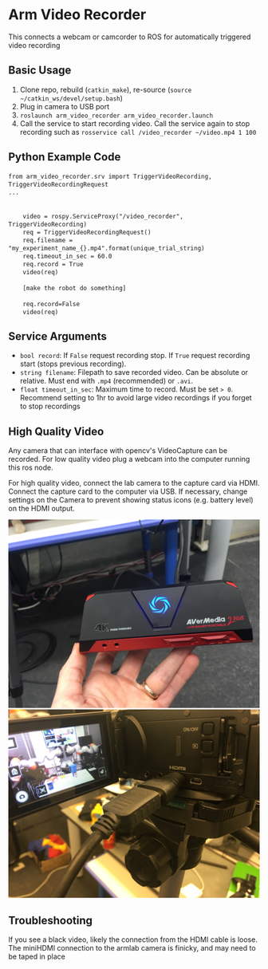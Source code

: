 # Arm Video Recorder
This connects a webcam or camcorder to ROS for automatically triggered video recording

## Basic Usage

1. Clone repo, rebuild (`catkin_make`), re-source (`source ~/catkin_ws/devel/setup.bash`)
2. Plug in camera to USB port
2. `roslaunch arm_video_recorder arm_video_recorder.launch`
3. Call the service to start recording video. Call the service again to stop recording such as
  `rosservice call /video_recorder ~/video.mp4 1 100`
  
## Python Example Code
```
from arm_video_recorder.srv import TriggerVideoRecording, TriggerVideoRecordingRequest
...


    video = rospy.ServiceProxy("/video_recorder", TriggerVideoRecording)
    req = TriggerVideoRecordingRequest()
    req.filename = "my_experiment_name_{}.mp4".format(unique_trial_string)
    req.timeout_in_sec = 60.0
    req.record = True
    video(req)
    
    [make the robot do something]
    
    req.record=False
    video(req)
```



## Service Arguments
- `bool record`: If `False` request recording stop. If `True` request recording start (stops previous recording). 
- `string filename`: Filepath to save recorded video. Can be absolute or relative. Must end with `.mp4` (recommended) or `.avi`.
- `float timeout_in_sec`: Maximum time to record. Must be set `> 0`. Recommend setting to 1hr to avoid large video recordings if you forget to stop recordings

## High Quality Video
Any camera that can interface with opencv's VideoCapture can be recorded. For low quality video plug a webcam into the computer running this ros node.

For high quality video, connect the lab camera to the capture card via HDMI. Connect the capture card to the computer via USB. 
If necessary, change settings on the Camera to prevent showing status icons (e.g. battery level) on the HDMI output.

![Capture Card:](https://github.com/UM-ARM-Lab/arm_video_recorder/blob/master/CaptureCard.JPG)
![MiniHDMIConnection:](https://github.com/UM-ARM-Lab/arm_video_recorder/blob/master/MiniHDMI.JPG)


## Troubleshooting
If you see a black video, likely the connection from the HDMI cable is loose. The miniHDMI connection to the armlab camera is finicky, and may need to be taped in place

